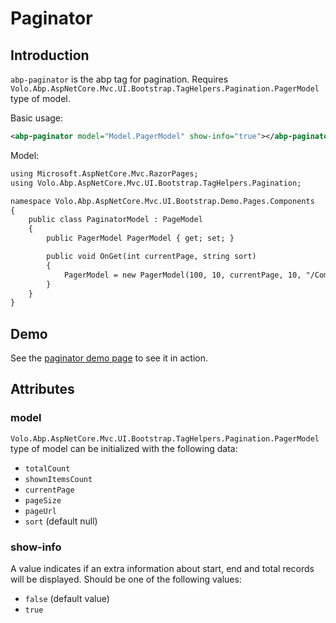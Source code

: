 # Paginator

## Introduction

`abp-paginator` is the abp tag for pagination. Requires `Volo.Abp.AspNetCore.Mvc.UI.Bootstrap.TagHelpers.Pagination.PagerModel` type of model.

Basic usage:

````xml
<abp-paginator model="Model.PagerModel" show-info="true"></abp-paginator>
````

Model:

````xml
using Microsoft.AspNetCore.Mvc.RazorPages;
using Volo.Abp.AspNetCore.Mvc.UI.Bootstrap.TagHelpers.Pagination;

namespace Volo.Abp.AspNetCore.Mvc.UI.Bootstrap.Demo.Pages.Components
{
    public class PaginatorModel : PageModel
    {
        public PagerModel PagerModel { get; set; }

        public void OnGet(int currentPage, string sort)
        {
            PagerModel = new PagerModel(100, 10, currentPage, 10, "/Components/Paginator", sort);
        }
    }
}
````



## Demo

See the [paginator demo page](https://bootstrap-taghelpers.abp.io/Components/Paginator) to see it in action.

## Attributes

### model

`Volo.Abp.AspNetCore.Mvc.UI.Bootstrap.TagHelpers.Pagination.PagerModel` type of model can be initialized with the following data:

* `totalCount`
* `shownItemsCount`
* `currentPage`
* `pageSize`
* `pageUrl`
* `sort` (default null)

### show-info

A value indicates if an extra information about start, end and total records will be displayed. Should be one of the following values:

* `false` (default value)
* `true`
